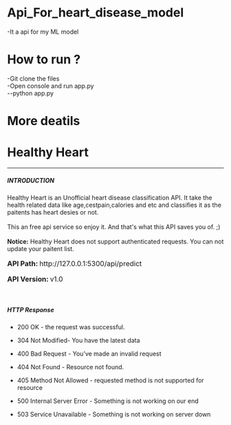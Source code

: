 # Api_For_heart_disease_model
-It a api for my ML model
# How to run ?
-Git clone the files<br>
-Open console and run app.py<br>
--python app.py<br>
# More deatils 
<!doctype html>
<html lang="en">
  <body class="bg-color">
    <div class="container p-5">
        <div class="card p-5">
            <h1 class="bold text-secondary monts-bold mb-0 pb-0">Healthy Heart</h1><hr>
            <h5 class="text-success monts-700">INTRODUCTION</h5>
            <p class="text-justify">
                Healthy Heart is an Unofficial heart disease classification API. It take the health related data like age,cestpain,calories and etc and classifies it as the paitents has heart desies or not. <br><br> This an free api service so enjoy it. And that's what this API saves you of. ;) <br><br> <b>Notice:</b> Healthy Heart does not support authenticated requests. You can not update your paitent list.
            </p>
            <p style="font-size: 16px;">
               <b>API Path: </b><span class="border-normal p-1">http://127.0.0.1:5300/api/predict</span>
            </p>
            <p style="font-size: 16px;">
                <b>API Version: </b><span class="border-normal p-1">v1.0</span>
            </p>
            <br>
            <h5 class="text-success monts-700">HTTP Response</h5>
            <ul>
                <li>
                    <p class="text-justify">200 <span class="border-normal p-1">OK</span> - the request was successful.</p>
                </li>
                <li>
                    <p class="text-justify">304 <span class="border-normal p-1">Not Modified</span>- You have the latest data</p>
                </li>
                <li>
                    <p class="text-justify">400 <span class="border-normal p-1">Bad Request</span> - You’ve made an invalid request</p>
                </li>
                <li>
                    <p class="text-justify">404 <span class="border-normal p-1">Not Found</span> - Resource not found.</p>
                </li>
                <li>
                    <p class="text-justify">405 <span class="border-normal p-1">Method Not Allowed</span> - requested method is not supported for resource</p>
                </li>
                <li>
                    <p class="text-justify">500 <span class="border-normal p-1">Internal Server Error</span> - Something is not working on our end</p>
                </li>
                <li>
                    <p class="text-justify">503 <span class="border-normal p-1">Service Unavailable</span> - Something is not working on server down</p>
                </li>
            </ul>
  </body>
</html>
